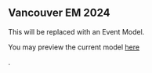 
## Vancouver EM 2024

This will be replaced with an Event Model.

You may preview the current model [here][em-url]


[em-url]: https://tinyurl.com/vancouverem

.
